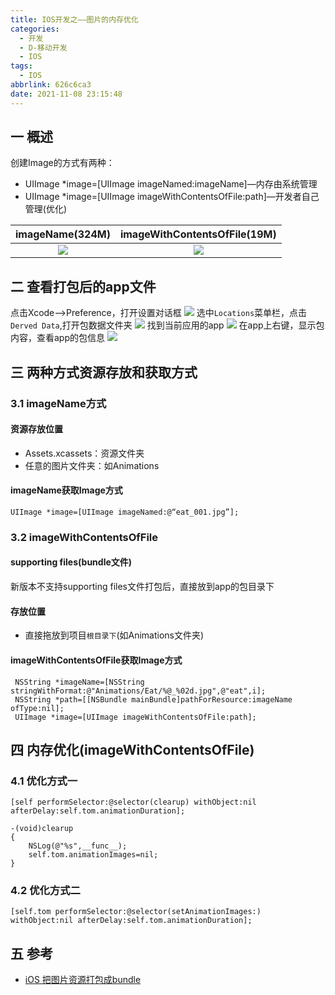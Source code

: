 ```yaml
---
title: IOS开发之——图片的内存优化
categories:
  - 开发
  - D-移动开发
  - IOS
tags:
  - IOS
abbrlink: 626c6ca3
date: 2021-11-08 23:15:48
---
```

## 一 概述

创建Image的方式有两种：

* UIImage *image=[UIImage imageNamed:imageName]—内存由系统管理
* UIImage *image=[UIImage imageWithContentsOfFile:path]—开发者自己管理(优化)

| imageName(324M) | imageWithContentsOfFile(19M) |
| :-------------: | :--------------------------: |
|     ![][1]      |            ![][2]            |

<!--more-->

## 二 查看打包后的app文件

点击Xcode——>Preference，打开设置对话框
![][3]
选中`Locations`菜单栏，点击`Derved Data`,打开包数据文件夹
![][4]
找到当前应用的app
![][5]
在app上右键，显示包内容，查看app的包信息
![][6]

## 三 两种方式资源存放和获取方式

### 3.1 imageName方式

#### 资源存放位置

* Assets.xcassets：资源文件夹
* 任意的图片文件夹：如Animations

#### imageName获取Image方式

```
UIImage *image=[UIImage imageNamed:@“eat_001.jpg”];
```

### 3.2 imageWithContentsOfFile

#### supporting files(bundle文件)

新版本不支持supporting files文件打包后，直接放到app的包目录下

#### 存放位置

* 直接拖放到项目`根目录下`(如Animations文件夹)

#### imageWithContentsOfFile获取Image方式

```
 NSString *imageName=[NSString stringWithFormat:@"Animations/Eat/%@_%02d.jpg",@"eat",i];
 NSString *path=[[NSBundle mainBundle]pathForResource:imageName ofType:nil];
 UIImage *image=[UIImage imageWithContentsOfFile:path];
```

## 四  内存优化(imageWithContentsOfFile)

### 4.1 优化方式一

```
[self performSelector:@selector(clearup) withObject:nil afterDelay:self.tom.animationDuration];

-(void)clearup
{
    NSLog(@"%s",__func__);
    self.tom.animationImages=nil;
}
```

### 4.2 优化方式二

```
[self.tom performSelector:@selector(setAnimationImages:) withObject:nil afterDelay:self.tom.animationDuration];
```

 ## 五 参考

* [iOS 把图片资源打包成bundle](http://blog.sina.com.cn/s/blog_14ddfbc6f0102x3xr.html)




[1]:https://cdn.jsdelivr.net/gh/PGzxc/CDN/blog-ios/ios-image-youhua-imagename-view.png
[2]:https://cdn.jsdelivr.net/gh/PGzxc/CDN/blog-ios/ios-image-youhua-path-view.png
[3]:https://cdn.jsdelivr.net/gh/PGzxc/CDN/blog-ios/ios-image-xcode-preference.png
[4]:https://cdn.jsdelivr.net/gh/PGzxc/CDN/blog-ios/ios-image-xcode-locations-deriveddata.png
[5]:https://cdn.jsdelivr.net/gh/PGzxc/CDN/blog-ios/ios-image-xcode-locations-app.png
[6]:https://cdn.jsdelivr.net/gh/PGzxc/CDN/blog-ios/ios-image-xcode-locations-app-package.png

